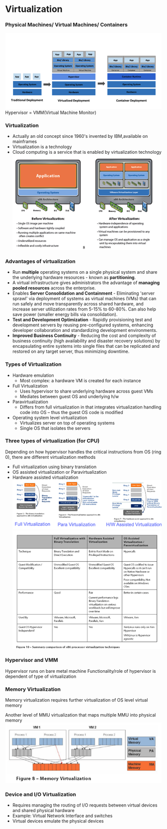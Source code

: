 # Virtualization

### Physical Machines/ Virtual Machines/ Containers
![](./img/Physical%20Machines:%20Virtual%20Machines:%20Containers.png)
Hypervisor = VMM(Virtual Machine Monitor)

### Virtualization
+ Actually an old concept since 1960's invented by IBM,available on mainframes
+ Virtualization is a technology
+ Cloud computing is a service that is enabled by virtualization technology
![](./img/Before%20and%20After%20Virtualization.png)

### Advantages of virtualization
+ Run **multiple** operating systems on a single physical system and share the underlying hardware resources - known as **partitioning**.
+ A virtual infrastructure gives administrators the advantage of **managing pooled resources** across the enterprise.
+ Enables **Server Consolidation and Containment** - Eliminating 'server sprawl' via deployment of systems as virtual machines (VMs) that can run safely and move transparently across shared hardware, and increase server utilization rates from 5-15% to 60-80%. Can also help save power (smaller energy bills via consolidation).
+ **Test and Development Optimization** - Rapidly provisioning test and development servers by reusing pre-configured systems, enhancing developer collaboration and standardizing development environments.
+ **Improved Business Continuity** - Reducing the cost and complexity of business continuity (high availability and disaster recovery solutions) by encapsulating entire systems into single files that can be replicated and restored on any target server, thus minimizing downtime.

### Types of Virtualization
+ Hardware emulation
    - Most complex: a hardware VM is created for each instance
+ Full Virtualization
    - Uses hypervisor to share underlying hardware across guest VMs
    - Mediates between guest OS and underlying h/w
+ Paravirtualization
    - Differs from full virtualization in that integrates virtualization handling code into OS – thus the guest OS code is modified
+ Operating system level virtualization
    - Virtualizes server on top of operating systems
    - Single OS that isolates the servers

### Three types of virtualization (for CPU)
Depending on how hypervisor handles the critical instructions from OS (ring 0), there are different virtualization methods
- Full virtualization using binary translation
- OS assisted virtualization or Paravirtualization 
- Hardware assisted virtualization
![](./img/Three%20types%20of%20virtualization.png)
![](./img/Comparison%20of%20Three%20Virtualization%20Methods.png)
### Hypervisor and VMM
Hypervisor runs on bare metal machine
Functionality/role of hypervisor is dependent of type of virtualization

### Memory Virtualization
Memory virtualization requires further virtualization of OS level virtual memory

Another level of MMU virtualization that maps multiple MMU into physical memory
![](./img/Memory%20Virtualization.png)

### Device and I/O Virtualization
+ Requires managing the routing of I/O requests between virtual devices and shared physical hardware
+ Example: Virtual Network Interface and switches
+ Virtual devices emulate the physical devices